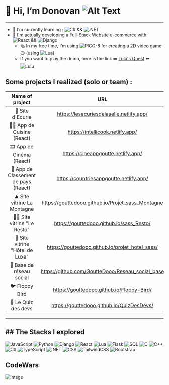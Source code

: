 # 👋 Hi, I’m Donovan ![Alt Text](https://media.tenor.com/xPA2rCeWb7wAAAAM/baby-hello.gif)

---

- 🌱 I’m currently learning : ![C#](https://img.shields.io/badge/C%23-239120?style=for-the-badge&logo=c-sharp&logoColor=white) && ![.NET](https://img.shields.io/badge/.NET-512BD4?style=for-the-badge&logo=dotnet&logoColor=white)
- 🔭 I'm actually developing a Full-Stack Website e-commerce with 
![React](https://img.shields.io/badge/React-20232A?style=for-the-badge&logo=react&logoColor=61DAFB) && ![Django](https://img.shields.io/badge/Django-094E20?style=for-the-badge&logo=django&logoColor=white)
  - 🗞️ In my free time, I'm using ![PICO-8](https://img.shields.io/badge/PICO--8-ff0044?style=for-the-badge&logoColor=white) for creating a 2D video game 😉 (using 
![Lua](https://img.shields.io/badge/Lua-2C2D72?style=for-the-badge&logo=lua&logoColor=white))
  - If you want to play the demo, here is the link ➡️ [Lulu's Quest](https://gouttedooo.github.io/Lulu-s-Quest-PICO) ⬅️ ![Lulu](https://img.shields.io/badge/Lulu's%20Quest-FF0000?style=for-the-badge&logo=ghost&logoColor=white)

## Some projects I realized (solo or team) :
| Name of project | URL | README |
| :--------------:|:---:|:------:|
| 🐎 Site d'Ecurie | https://lesecuriesdelaselle.netlify.app/ | ❌ |
| 🧑‍🍳 App de Cuisine (React) | https://intellicook.netlify.app/ | ❌ |
| 🎞️ App de Cinéma (React) | https://cineappgoutte.netlify.app/ | ❌ |
| 🚩 App de Classement de pays (React) | https://countriesappgoutte.netlify.app/ | ❌ |
| ⛰️ Site vitrine La Montagne | https://gouttedooo.github.io/Projet_sass_Montagne | ❌ |
| 👨‍🍳 Site vitrine "Le Resto" | https://gouttedooo.github.io/sass_Resto/ | ❌ |
| 🤵 Site vitrine "Hôtel de Luxe" | https://gouttedooo.github.io/projet_hotel_sass/ | ❌ |
| 🔗 Base de réseau social | https://github.com/GoutteDooo/Reseau_social_base | [readme.md](https://github.com/GoutteDooo/Reseau_social_base) |
| 🐦 Floppy Bird | https://gouttedooo.github.io/Floppy-Bird/ | ❌ |
| 🍄 Le Quiz des dévs | https://gouttedooo.github.io/QuizDesDevs/ | ❌ |

---
## The Stacks I explored
---
![JavaScript](https://img.shields.io/badge/JavaScript-F7DF1E?style=for-the-badge&logo=javascript&logoColor=black)
![Python](https://img.shields.io/badge/Python-3776AB?style=for-the-badge&logo=python&logoColor=white)
![Django](https://img.shields.io/badge/Django-094E20?style=for-the-badge&logo=django&logoColor=white)
![React](https://img.shields.io/badge/React-20232A?style=for-the-badge&logo=react&logoColor=61DAFB)
![Lua](https://img.shields.io/badge/Lua-2C2D72?style=for-the-badge&logo=lua&logoColor=white)
![Flask](https://img.shields.io/badge/Flask-000000?style=for-the-badge&logo=flask&logoColor=white)
![SQL](https://img.shields.io/badge/SQL-4479A1?style=for-the-badge&logo=mysql&logoColor=white)
![C](https://img.shields.io/badge/C-00599C?style=for-the-badge&logo=c&logoColor=white)
![C++](https://img.shields.io/badge/C++-00599C?style=for-the-badge&logo=c%2B%2B&logoColor=white)
![C#](https://img.shields.io/badge/C%23-239120?style=for-the-badge&logo=c-sharp&logoColor=white)
![TypeScript](https://img.shields.io/badge/TypeScript-007ACC?style=for-the-badge&logo=typescript&logoColor=white)
![.NET](https://img.shields.io/badge/.NET-512BD4?style=for-the-badge&logo=dotnet&logoColor=white)
![CSS](https://img.shields.io/badge/CSS3-1572B6?style=for-the-badge&logo=css3&logoColor=white)
![TailwindCSS](https://img.shields.io/badge/Tailwind_CSS-06B6D4?style=for-the-badge&logo=tailwind-css&logoColor=white)
![Bootstrap](https://img.shields.io/badge/Bootstrap-7952B3?style=for-the-badge&logo=bootstrap&logoColor=white)

## CodeWars
![image](https://www.codewars.com/users/GoutteDooo/badges/large)

<!---
GoutteDooo/GoutteDooo is a ✨ special ✨ repository because its `README.md` (this file) appears on your GitHub profile.
You can click the Preview link to take a look at your changes.
--->
